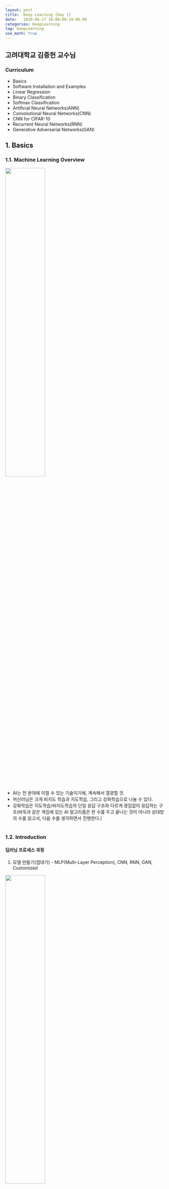 ```yaml
---
layout: post
title:  Deep Learning [Day 1]
date:   2020-06-17 10:00:00-19:00:00
categories: DeepLearning
tag: DeepLearning
use_math: true
---
```


## 고려대학교 김중헌 교수님
### Curriculum
- Basics
- Software Installation and Examples
- Linear Regression
- Binary Classification
- Softmax Classification
- Artificial Neural Networks(ANN)
- Convolutional Neural Networks(CNN)
- CNN for CIFAR-10
- Recurrent Neural Networks(RNN)
- Generative Adversarial Networks(GAN)

## 1. Basics
### 1.1. Machine Learning Overview
<img src="/assets/images/deeplearning/1.PNG" width="50%"><br>

- AI는 전 분야에 미칠 수 있는 기술이기에, 계속해서 열광할 것.
- 머신러닝은 크게 비지도 학습과 지도학습, 그리고 강화학습으로 나눌 수 있다.
- 강화학습은 지도학습/비지도학습의 단일 응답 구조와 다르게 끊임없이 응답하는 구조(바둑과 같은 게임에 있는 AI 알고리즘은 한 수를 두고 끝나는 것이 아니라 상대방의 수를 읽고서, 다음 수를 생각하면서 진행한다.)
<br><br>

### 1.2. Introduction
#### 딥러닝 프로세스 과정

1) 모델 만들기(껍데기) - MLP(Multi-Layer Perception), CNN, RNN, GAN, Customized

<img src="/assets/images/deeplearning/2.PNG" width="50%"><br>

 > input(5개의 유닛) -> 4개의 히든레이어 + 7개의 유닛 -> output(4개의 유닛)

2) 훈련하기 - 입력된 데이터를 레이블링할 수 있도록

<img src="/assets/images/deeplearning/3.PNG" width="50%"><br>

3) 테스팅/추론 - 현실의 row 데이터를 테스팅하여 결과물이 유의미하도록

<img src="/assets/images/deeplearning/4.PNG" width="50%"><br>

※ 딥러닝 과정에서 발생되는 문제

  **Overfitting**
  - 2단계에서 발생되는 문제로, 데이터가 충분하지 않은 경우 발생한다.  
  - 훈련 결과는 엄청 높게 나왔는데, 테스트 결과는 엄청 낮은 것을 과적합 문제라 한다.  
  - 예를 들어, 침대를 팔고 싶어서 데이터를 수집하고자 하는데, 나의 잠자리 유형에만 특화된 침대만을 학습시키면 훈련은 잘 나올지 몰라도, 다른 사람들의 잠자리 유형에 맞지 않는 침대가 나올 수 있다.
  - 더 많은 훈련 데이터가 필요하다!

#### 딥러닝에서 두 가지 주요 모델(CNN, RNN)

  **CNN(Convolutional Neural Network)**
  
  <img src="/assets/images/deeplearning/5.jpeg" width="50%"><br>
  
  - 기존의 딥러닝은 1차원 구조만 입력이 가능하지만 많은 응용 분야에서 입력은 다차원이 필요했다. CNN은 2차원 구조(이미지), 3차원 구조(영상)을 훈련시킬 수 있다.
  - 주로 시각 정보 학습에 사용한다.

  **RNN(Recurrent Neural Network)**
  
  <img src="/assets/images/deeplearning/6.PNG" width="50%"><br>
  
  - 기존의 신경망 아키텍처에는 시간의 개념을 사용할 방법이 없었다. 이러한 시계열 데이터를 학습시킬 수 있는 모델이 주로 LSTM 및 GRU이다.
  - 주로 시계열 정보 학습에 사용한다.
<br><br>

## 2. Linear Regression
### 2.1. Linear Regression Theory

- regression은 예측하는 것을 목표로 한다.
- linear model은 흔히 직선 방정식을 생각하면 된다. 이 linear model은 통계학에서는 가설(hypothesis)이라고 부른다.  

<img src="/assets/images/deeplearning/7.PNG" width="50%"><br>

- 위의 사진과 같이 3개의 직선 중 어느 직선이 가장 좋아보일까? 아마도, 예측 측면이나 분류 측면 모두 가운데 파란색 선이 가장 좋아보인다고 할 수 있을 것이다.
- 따라서 우리는 파란색 선과 같이 점과 직선 사이의 거리가 최소한이 되는 새로운 직선을 계속해서 만들어내야 한다.

<img src="/assets/images/deeplearning/8.PNG" width="50%"><br>

- 위의 사진과 같이 점과 직선 사이의 거리는 오차(cost, 비용)라고 할 수 있으며, 비용 또는 손실함수로 만들 수 있다.

<img src="/assets/images/deeplearning/9.PNG" width="50%"><br>

- 이러한 비용함수는 실제값과 예측값의 차이를 제곱(음수가 될 수 있기 때문에, 어차피 우리는 그 차이만을 보는 것이기 때문에 제곱을 해도 상관없다.)하여 평균을 내주면 만들 수 있다.
- 따라서 비용함수는 2차 방정식 형태의 곡선이 만들어진다.

<img src="/assets/images/deeplearning/10.PNG" width="50%"><br>

- 고등수학을 배웠다면 쉽게 이해할 수 있겠지만, 2차 방정식을 미분하게 되면 1차 방정식의 직선이 된다. 이 직선은 gradient(기울기)라고 하며, 오차값이 된다. 따라서 우리는 오차를 최대한 줄이기 위해서 기울기가 0이 되도록 만들어야 하는데, 위의 사진과 같이 점점 기울기의 크기가 작아지도록 만드는 것을 **Gradient Descent Method(경사하강법)** 라고 한다.
 
- 경사하강법 과정 중에서 기울기가 작아지도록 만들 때, 필요한 것이 learning rate이다. 한 번 학습할 때 얼마만큼 학습해야 하는지의 학습 양을 의미하며, learning rate를 적절하게 조정해줘야 모델의 학습이 잘 될 수 있다.
- learning rate가 크다는 것은 경사하강을 할 때 step이 크다는 것이다. step이 크면 왔다갔다 하거나, 위로 튕겨 올라가버릴 수 있다. 이는 학습이 이루어지지 않으며, 쓰레기값이 나올 수 있다. 또한, 이러한 현상을 overshooting이라고 한다.
- learning rate가 작다는 것은 경사하강을 할 때 step이 작다는 것이다. step이 작으면 너무 천천히 내려가기 때문에 시간이 다해 최저점이 아님에도 불구하고 멈추어 버린다.
- 이러한 현상들을 피하기 위해서는 cost함수를 출력해보고 작은값으로 변화하고 있다면 learning rate를 증가시켜보면서 관측해야 한다.

  **Multi-Variable Linear Regression**

<img src="/assets/images/deeplearning/11.PNG" width="50%"><br>

  - 다중 변수로 linear model을 만들기 위한 방정식과 비용함수를 만들 수 있는데, 방정식에서 더욱 깔끔하게 나타낼 수 있도록 선형대수인 행렬을 사용한다.
<br><br>

### 2.2. Linear Regression Implementation

시간 당 공부양, 족보 사용 여부 등등의 변수
각 변수마다 가중치(weight)가 있음

<br><br>

## 3. Binary Classification
### 3.1. Binary Classification Theory

- classification은 분류하는 것을 목표로 한다.
- Binary classification은 0 또는 1로만 나누어지는 것으로, 스팸 메일인지(1) 아닌지(0)와 같은 예시를 들 수 있다.
- Binary classification은 기본적으로 Linear regression의 H(x) = Wx + b와 같은 1차 방정식을 따르면서, 0과 1의 분류를 하는 기준이 있다. 이러한 기준을 bias라고 하며, 이는 문제에 따라 바뀌기 때문에 Logistic/sigmoid function을 사용한다.

<img src="/assets/images/deeplearning/12.PNG" width="50%"><br>

- 그렇다면, 왜 시그모이드 함수를 사용하는지를 알아보자. 0 또는 1과 같이 데이터를 분류하기 위해선 단순 직선의 방정식은 사용하기가 어렵다. 왜냐하면, 현재 데이터의 분포에 따라 직선으로 나누었다고 하더라도, 새로운 데이터의 값이 어디에 위치하는지에 따라 또 다시 새로운 모델이 필요하기 때문이다. 따라서 계속해서 모델의 변화를 만들어주는 것이 아닌, 시그모이드 함수를 만들어서 0과 1로 분류하게 한다.

- 변수가 1개인 선형 방정식은 목표가 실수값 예측이기 때문에 선형함수 y = Wx + b를 이용하여 예측한다(예측 변수의 수가 하나인 경우). 하지만 binary classification에서는 목표값이 0 또는 1이기 때문에 y = Wx + b를 이용해서 분류하는 것은 의미가 없다고 앞서 언급했다. 그래서 확률(Probability)을 이용하는데 다음과 같이 정의 된다. 

<img src="/assets/images/deeplearning/13.PNG" width="50%"><br>

- 확률 p의 범위가 (0, 1)이라면, Odds(p)의 범위는 (0, $$\infty$$)가 된다. 이를 로그함수를 취하면 범위가 ($$-\infty$$, $$\infty$$)가 된다. 즉, 범위가 실수 전체가 되어 분석을 하는 것이 의미가 있다.

<img src="/assets/images/deeplearning/14.PNG" width="50%"><br>

- 다시 위의 식을 p로 정리하면 다음과 같은 함수를 얻을 수 있고, 이 함수을 시그모이드라 한다.

<img src="/assets/images/deeplearning/15.PNG" width="50%"><br>

- 따라서 binaray classification의 logistic model은 다음과 같다.

<img src="/assets/images/deeplearning/16.PNG" width="50%"><br>

- 기존의 linear regression model에서 새로운 모델로 바뀌었으니, 당연히 그에 따른 비용함수도 새롭게 맞춰줘야 한다. 시그모이드 함수는 linear 모델과 다르게 비용함수를 구하기 위해 제곱해서 평균을 해도 분모가 더욱 커지게 되어 곡선이 나올수가 없다. 따라서 다음과 같은 비용함수를 만들어준다.

<img src="/assets/images/deeplearning/17.PNG" width="50%"><br>

- H(x)는 일차 방정식이고 y는 목표값으로, y와 H(x)의 값에 따라 비용이 달라진다. 아래의 그림과 같이 y와 H(x)의 값이 같을 경우에(실제값과 예측값이 정확할 때)만 cost가 0이 되고, 다를 경우에는 무한대 값이 나온다.

<img src="/assets/images/deeplearning/18.PNG" width="50%"><br>

<img src="/assets/images/deeplearning/19.PNG" width="50%"><br>

- 이와 같은 로그 기반으로 이루어진 함수를 엔트로피 함수라고 한다. 추가적으로 설명하자면, 엔트로피는 불확실성을 나타내며, 어떤 데이터가 나올지 예측하기가 어렵다는 것이다. 즉, 엔트로피가 높다는 것은 정보가 너무 많아서 계산해야 할 확률이 더 많아지기 때문에 예측이 더욱 어려워진다는 것이다.

- 예시로, 동전 던지기와 주사위 던지기가 있다고 하자. 동전 던지기에서 앞/뒷면이 나올 확률은 각각 1/2이지만, 주사위 던지기에서는 각각의 숫자가 나올 확률이 1/6이다(이론적인 확률). 이를 위와 같이 로그함수를 만들어주면, 동전의 엔트로피 값은 약 0.693, 주사위의 엔트로피 값은 약 1.79로 주사위의 엔트로피 값이 더 높다.

- 이러한 엔트로피 함수를 적용한 비용함수를 좀 더 간결하게 한 줄로 표현하기 위해서 다음과 같이 쓸 수 있다.

<img src="/assets/images/deeplearning/20.PNG" width="50%"><br>
<br><br>

### 3.2. Binary Classification Implementation


<br><br>


## 4. Softmax Classification
### 4.1. Softmax Classification Theory

- binary classification이 0과 1로만 분류를 했다면, softmax classification은 0, 1, 2, 3 등과 같이 다중값을 분류한다(Multinomial Classification이라고도 한다). 

<img src="/assets/images/deeplearning/21.PNG" width="50%"><br>

- 그렇다면 어떤 기준으로 다중 분류를 할 수 있을까? 답은 binary classification을 베이스로 하되, 질문을 여러 번하면 된다. 즉, 아래의 그림에서는 다음과 같이 여러 번 질문을 하며 모델이 학습할 수 있도록 한다.

> A인가 아닌가  
> B인가 아닌가  
> C인가 아닌가  

- 따라서 binary classification과 같이 H(x)를 만들기 위해선, 질문을 3번하게 되면 식이 3개가 나와야 하기 때문에 번거롭다. 이를 하나의 식으로 표현해주기 위해서 선형대수의 행렬을 사용한다.

<img src="/assets/images/deeplearning/22.PNG" width="50%"><br>

- 비용함수의 경우도 각 질문마다의 확률이 나오기 때문에, 이를 One-Hot Encoding 형태로 바꿔준다. 즉, $$A=0.7, B=0.56, C=0.09$$면, 시그모이드 값이 높은 것으로 결정하여, $$A=1, B=0, C=0$$으로 바꿔준다. 이러한 과정이 바로 Softmax 함수라고 한다.

- 다시 정리하자면, binary classification에서 사용한 시그모이드 함수는 입력된 데이터에 대해서 0과 1사이의 값을 출력하여, 해당 값이 둘 중 하나에 속할 확률로 해석할 수 있도록 만들어준다. 예를 들어 0이 정상 메일, 1이 스팸 메일이라고 정의해놓는다면 시그모이드 함수의 0과 1사이의 출력값을 스팸 메일일 확률로 해석할 수 있다. 확률값이 0.5(기준)를 넘으면 1에 더 가까우므로 스팸 메일로 판단하고, 그 반대면 정상 메일로 판단한다.

- 이번에는 softmax classification과 같이 2개 이상의 답을 고른다. 앞에서 나온 시그모이드 함수를 사용한다면, 첫 번째가 정답일 확률은 0.7, 두 번째가 정답일 확률은 0.6, 세 번째가 정답일 확률은 0.4 등과 같은 출력을 얻게된다. 그런데 이 전체 확률의 합계가 1이 되도록 하여 전체 정답지에 걸친 확률로 바꿀 순 없을까? 만약 하나의 샘플 데이터에 대한 예측값으로 모든 가능한 정답지에 대한 정답일 확률의 합이 1이 되도록 구할 수 있다면 3가지 선택지 중 가장 높은 확률을 고르면 될 것이다. 이러한 것이 가능하도록 하는 함수가 Softmax 함수이다.

- Softmax Classification에서 주로 사용하는 비용함수는 Cross-Entropy 함수이다.

<img src="/assets/images/deeplearning/26.PNG" width="50%"><br>

- 위의 그림에서 y는 실제값을 나타내며, k는 클래스의 개수로 정의한다. $$y_j$$는 실제값 One-Hot vector의 j번째 인덱스를 의미하며, $$p_j$$는 샘플 데이터가 j번째 클래스일 확률을 나타낸다. 표기에 따라서 $$\widehat y_j$$로 표현하기도 한다.

<img src="/assets/images/deeplearning/27.PNG" width="50%"><br>

- c를 실제값 One-Hot vector에서 1을 가진 원소의 인덱스라고 한다면, $$p_c = 1$$은 $$\widehat y$$이 y를 정확하게 예측한 경우가 된다. 이를 식에 대입해보면 $$−1log(1) = 0$$이 되기 때문에, 결과적으로 $$\widehat y$$가 y를 정확하게 예측한 경우의 크로스 엔트로피 함수의 값은 0이 된다. 즉, $$−\sideset{_#j=1^#k}\sum(y_j)log(p_j)$$ 값을 최소화하는 방향으로 학습해야 한다.

- 이제 이를 n개의 전체 데이터에 대한 평균을 구한다고 하면, 최종 비용 함수는 다음과 같다.

<img src="/assets/images/deeplearning/28.PNG" width="50%"><br>

- 위의 함수를 좀 더 직관적으로 살펴보면, S를 추정치(예측값)로 하고, L을 실제값으로 하여 다음과 같이 볼 수 있다.

<img src="/assets/images/deeplearning/23.PNG" width="50%"><br>

<img src="/assets/images/deeplearning/24.PNG" width="50%"><br>

<img src="/assets/images/deeplearning/25.PNG" width="50%"><br>

- 크로스엔트로피 함수는 실제값과 예측값이 맞는 경우에는 0으로 수렴하고, 값이 틀릴경우에는 값이 커지기 때문에($$\infty$$), 실제 값과 예측 값의 차이를 줄이기 위한 엔트로피라고 할 수 있다.
<br><br>

### 4.2. Softmax Classification Implementation

W: 4x3, b: 3 -> 15개의 변수를 학습

<br><br>

**※ 정리**

## linear regression
일차식(Wx + b)이 기본 모델이며, 입력값에 대한 추정치에 따른 오차를 구하기 위해 최소자승법(제곱하여 평균)을 이용하고, 구해진 오차를 경사하강법을 통해 줄여나간다.

## binary classification
일차식(Wx + b)에서 단순히 직선그래프가 아니라, 기준이 바뀔 수 있다는 점을 감안하여, 시그모이드 함수로 모델을 만든다. 오차를 구하기 위해 엔트로피 함수를 만들고, 구해진 오차를 경사하강법을 통해 줄여나간다.

## softmax classification
binary classification과 다르게 2개 이상의 값을 분류해야 한다. 소프트맥스 함수로 모델을 만들고, 오차를 구하기 위해 크로스 엔트로피 함수를 만들고, 구해진 오차를 경사하강법을 통해 줄여나간다.
<br><br><br>

## 5. Artificial Neural Networks(ANN)
### 5.1. ANN Theory

[1, 3]으로 들어오지만, 4개의 유닛이 있으므로, [3, 4]

H1: 	W[3, 4]
	b: [4]

[3, 4]로 들어오지만, 4개의 유닛이 있으므로 [4, 4]
H2: 	W: [4, 4]
	b: [4]

출력값을 [1, 1]로 만들어주기 위해 [4, 1]로
O: 	W: [4, 1]
	b: [1]


히든 레이어의 W -> 앞의 레이어와 자신의 레이어의 유닛 곱하기
히든 레이어의 b -> 자신의 유닛




히든 레이어의 유닛을 늘린다는 것은 기준을 세부적으로 더 좁혀주는 것(구체적으로)

조심! 들어오는 사이즈만큼은 히든레이어를 만들어야 함 -> 안그러면 나중에 output layer에서 더 적게 나오게 되어 압축 효과가 생김


너무 히든레이어를 만들면 -> 계속해서 시그모이드 함수를 사용 -> 0과 1의 사이로만 계속해서 출력 -> 값이 사라지는 문제
=> 활성화를 시키면 받은 만큼 보내는 activation(ReLU) 사용

adamoptimizer -> 이미지를 다룰 때 많이 사용되는 법
그 외에는 gradient


MNIST 데이터는 너무 잘되어있기 때문에 압축을 시켜도 성능에 영향 x
















